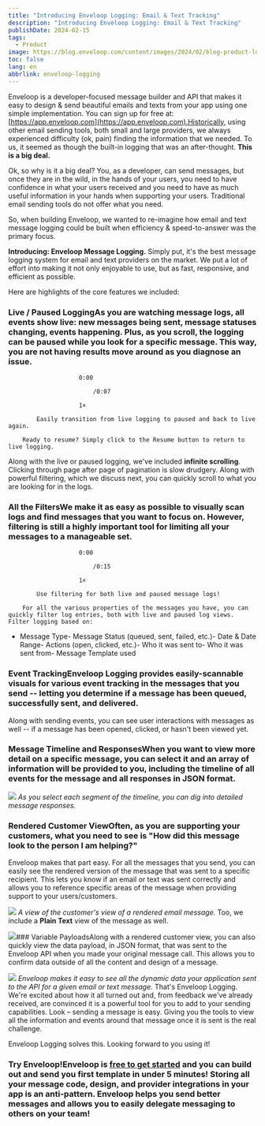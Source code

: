 ```yaml
---
title: "Introducing Enveloop Logging: Email & Text Tracking"
description: "Introducing Enveloop Logging: Email & Text Tracking"
publishDate: 2024-02-15
tags:
  - Product
image: https://blog.enveloop.com/content/images/2024/02/blog-product-logging-26.png
toc: false
lang: en
abbrlink: enveloop-logging
---
```


Enveloop is a developer-focused message builder and API that makes it easy to design &amp; send beautiful emails and texts from your app using one simple implementation. You can sign up for free at: [https://app.enveloop.com](https://app.enveloop.com).Historically, using other email sending tools, both small and large providers, we always experienced difficulty (ok, pain) finding the information that we needed. To us, it seemed as though the built-in logging that was an after-thought. **This is a big deal.**

Ok, so why is it a big deal? You, as a developer, can send messages, but once they are in the wild, in the hands of your users, you need to have confidence in what your users received and you need to have as much useful information in your hands when supporting your users. Traditional email sending tools do not offer what you need.

So, when building Enveloop, we wanted to re-imagine how email and text message logging could be built when efficiency &amp; speed-to-answer was the primary focus.

**Introducing: Enveloop Message Logging.** Simply put, it's the best message logging system for email and text providers on the market. We put a lot of effort into making it not only enjoyable to use, but as fast, responsive, and efficient as possible.

Here are highlights of the core features we included:

### Live / Paused LoggingAs you are watching message logs, all events show live: new messages being sent, message statuses changing, events happening. Plus, as you scroll, the logging can be paused while you look for a specific message. This way, you are not having results move around as you diagnose an issue.

                        0:00
                        
                            /0:07

                        1×

            Easily transition from live logging to paused and back to live again.

        Ready to resume? Simply click to the Resume button to return to live logging.

Along with the live or paused logging, we've included **infinite scrolling**. Clicking through page after page of pagination is slow drudgery. Along with powerful filtering, which we discuss next, you can quickly scroll to what you are looking for in the logs.

### All the FiltersWe make it as easy as possible to visually scan logs and find messages that you want to focus on. However, filtering is still a highly important tool for limiting all your messages to a manageable set. 

                        0:00
                        
                            /0:15

                        1×

            Use filtering for both live and paused message logs!

        For all the various properties of the messages you have, you can quickly filter log entries, both with live and paused log views. Filter logging based on:

- Message Type- Message Status (queued, sent, failed, etc.)- Date &amp; Date Range- Actions (open, clicked, etc.)- Who it was sent to- Who it was sent from- Message Template used
### Event TrackingEnveloop Logging provides easily-scannable visuals for various event tracking in the messages that you send -- letting you determine if a message has been queued, successfully sent, and delivered.

Along with sending events, you can see user interactions with messages as well -- if a message has been opened, clicked, or hasn't been viewed yet.

### Message Timeline and ResponsesWhen you want to view more detail on a specific message, you can select it and an array of information will be provided to you, including the timeline of all events for the message and all responses in JSON format.

![](https://blog.enveloop.com/content/images/2024/02/message-timeline-1.png)
*As you select each segment of the timeline, you can dig into detailed message responses.*
### Rendered Customer ViewOften, as you are supporting your customers, what you need to see is "How did this message look to the person I am helping?"

Enveloop makes that part easy. For all the messages that you send, you can easily see the rendered version of the message that was sent to a specific recipient. This lets you know if an email or text was sent correctly and allows you to reference specific areas of the message when providing support to your users/customers.

![](https://blog.enveloop.com/content/images/2024/02/preview-2.png)
*A view of the customer's view of a rendered email message.*
Too, we include a **Plain Text** view of the message as well.

![](https://blog.enveloop.com/content/images/2024/02/plain-text-2.png)### Variable PayloadsAlong with a rendered customer view, you can also quickly view the data payload, in JSON format, that was sent to the Enveloop API when you made your original message call. This allows you to confirm data outside of all the content and design of a message.

![](https://blog.enveloop.com/content/images/2024/02/variables.png)
*Enveloop makes it easy to see all the dynamic data your application sent to the API for a given email or text message.*
That's Enveloop Logging. We're excited about how it all turned out and, from feedback we've already received, are convinced it is a powerful tool for you to add to your sending capabilities. Look – sending a message is easy. Giving you the tools to view all the information and events around that message once it is sent is the real challenge. 

Enveloop Logging solves this. Looking forward to you using it!

### Try Enveloop!Enveloop is [**free to get started**](https://app.enveloop.com/) and you can build out and send you first template in under 5 minutes! Storing all your message code, design, and provider integrations in your app is an anti-pattern. Enveloop helps you send better messages and allows you to easily delegate messaging to others on your team!
